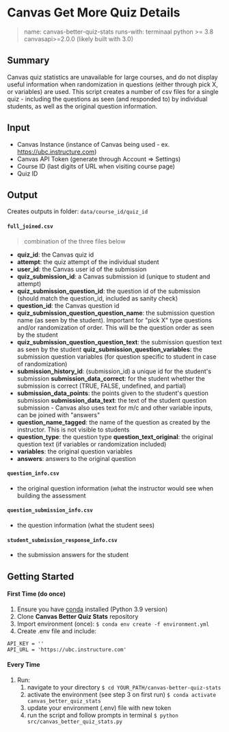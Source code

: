 # Canvas Get More Quiz Details
> name: canvas-better-quiz-stats
> runs-with: terminaal
> python >= 3.8
> canvasapi>=2.0.0 (likely built with 3.0)

## Summary
Canvas quiz statistics are unavailable for large courses, and do not display useful information when randomization in questions (either through pick X, or variables) are used. This script creates a number of csv files for a single quiz - including the questions as seen (and responded to) by individual students, as well as the original question information. 

## Input

* Canvas Instance (instance of Canvas being used - ex. https://ubc.instructure.com)
* Canvas API Token (generate through Account => Settings)
* Course ID (last digits of URL when visiting course page)
* Quiz ID

## Output

Creates outputs in folder: `data/course_id/quiz_id`

#### `full_joined.csv`
> combination of the three files below
  
- **quiz_id**: the Canvas quiz id
- **attempt**: the quiz attempt of the individual student
- **user_id**: the Canvas user id of the submission
- **quiz_submission_id**: a Canvas submission id (unique to student and attempt)
- **quiz_submission_question_id**: the question id of the submission (should match the question_id, included as sanity check)
- **question_id**: the Canvas question id
- **quiz_submission_question_question_name**: the submission question name (as seen by the student). Important for "pick X" type questions and/or randomization of order. This will be the question order as seen by the student
- **quiz_submission_question_question_text**: the submission question text as seen by the student
**quiz_submission_question_variables**: the submission question variables (for question specific to student in case of randomization)
- **submission_history_id**: (submission_id) a unique id for the student's submission
**submission_data_correct**: for the student whether the submission is correct (TRUE, FALSE, undefined, and partial)
- **submission_data_points**: the points given to the student's question submission
**submission_data_text**: the text of the student question submission - Canvas also uses text for m/c and other variable inputs, can be joined with "answers"
- **question_name_tagged**: the name of the question as created by the instructor. This is not visible to students
- **question_type**: the question type
**question_text_original**: the original question text (if variables or randomization included)
- **variables**: the original question variables
- **answers**: answers to the original question

#### `question_info.csv`
- the original question information (what the instructor would see when building the assessment

#### `question_submission_info.csv`
- the question information (what the student sees)

#### `student_submission_response_info.csv`
- the submission answers for the student

## Getting Started

#### First Time (do once)

1. Ensure you have [conda](https://docs.conda.io/projects/conda/en/latest/user-guide/install/index.html) installed (Python 3.9 version)
2. Clone **Canvas Better Quiz Stats** repository
3. Import environment (once): `$ conda env create -f environment.yml`
4. Create .env file and include:

```
API_KEY = ''
API_URL = 'https://ubc.instructure.com'
```

#### Every Time

1. Run:
   1. navigate to your directory `$ cd YOUR_PATH/canvas-better-quiz-stats`
   1. activate the environment (see step 3 on first run) `$ conda activate canvas_better_quiz_stats`
   1. update your environment (.env) file with new token
   1. run the script and follow prompts in terminal `$ python src/canvas_better_quiz_stats.py`
